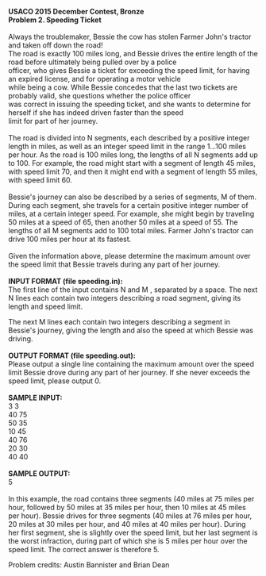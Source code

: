 <b>USACO 2015 December Contest, Bronze</b>\
<b>Problem 2. Speeding Ticket</b>\
\
Always the troublemaker, Bessie the cow has stolen Farmer John's tractor and taken off down the road!\
The road is exactly 100 miles long, and Bessie drives the entire length of the road before ultimately being pulled over by a police\
officer, who gives Bessie a ticket for exceeding the speed limit, for having an expired license, and for operating a motor vehicle\
while being a cow. While Bessie concedes that the last two tickets are probably valid, she questions whether the police officer\
was correct in issuing the speeding ticket, and she wants to determine for herself if she has indeed driven faster than the speed\
limit for part of her journey.\
\
The road is divided into N
 segments, each described by a positive integer length in miles, as well as an integer speed limit in the range 1…100
 miles per hour. As the road is 100 miles long, the lengths of all N
 segments add up to 100. For example, the road might start with a segment of length 45 miles, with speed limit 70, and then it might end with a segment of length 55 miles, with speed limit 60.\
 \
 Bessie's journey can also be described by a series of segments, M
 of them. During each segment, she travels for a certain positive integer number of miles, at a certain integer speed. For example, she might begin by traveling 50 miles at a speed of 65, then another 50 miles at a speed of 55. The lengths of all M
 segments add to 100 total miles. Farmer John's tractor can drive 100 miles per hour at its fastest.\
 \
 Given the information above, please determine the maximum amount over the speed limit that Bessie travels during any part of her journey.\
 \
 <b>INPUT FORMAT (file speeding.in):</b>\
 The first line of the input contains N
 and M
, separated by a space.
The next N
 lines each contain two integers describing a road segment, giving its length and speed limit.

The next M
 lines each contain two integers describing a segment in Bessie's journey, giving the length and also the speed at which Bessie was driving.\
 \
 <b>OUTPUT FORMAT (file speeding.out):</b>\
 Please output a single line containing the maximum amount over the speed limit Bessie drove during any part of her journey. If she never exceeds the speed limit, please output 0.\
\
<b>SAMPLE INPUT:</b>\
3 3\
40 75\
50 35\
10 45\
40 76\
20 30\
40 40\
\
<b>SAMPLE OUTPUT:</b>\
5\
\
In this example, the road contains three segments (40 miles at 75 miles per hour, followed by 50 miles at 35 miles per hour, then 10 miles at 45 miles per hour). Bessie drives for three segments (40 miles at 76 miles per hour, 20 miles at 30 miles per hour, and 40 miles at 40 miles per hour). During her first segment, she is slightly over the speed limit, but her last segment is the worst infraction, during part of which she is 5 miles per hour over the speed limit. The correct answer is therefore 5.

Problem credits: Austin Bannister and Brian Dean

 

